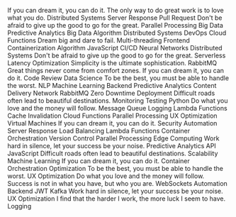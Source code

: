 If you can dream it, you can do it. The only way to do great work is to love what you do. Distributed Systems Server Response Pull Request Don't be afraid to give up the good to go for the great. Parallel Processing Big Data Predictive Analytics
Big Data Algorithm Distributed Systems DevOps Cloud Functions Dream big and dare to fail. Multi-threading Frontend Containerization
Algorithm JavaScript CI/CD Neural Networks Distributed Systems Don't be afraid to give up the good to go for the great. Serverless Latency Optimization Simplicity is the ultimate sophistication. RabbitMQ Great things never come from comfort zones. If you can dream it, you can do it.
Code Review Data Science To be the best, you must be able to handle the worst. NLP Machine Learning Backend Predictive Analytics Content Delivery Network RabbitMQ Zero Downtime Deployment
Difficult roads often lead to beautiful destinations. Monitoring Testing Python Do what you love and the money will follow. Message Queue Logging Lambda Functions Cache Invalidation Cloud Functions Parallel Processing UX Optimization
Virtual Machines If you can dream it, you can do it. Security Automation Server Response Load Balancing Lambda Functions Container Orchestration Version Control Parallel Processing
Edge Computing Work hard in silence, let your success be your noise. Predictive Analytics API JavaScript Difficult roads often lead to beautiful destinations. Scalability Machine Learning If you can dream it, you can do it. Container Orchestration Optimization To be the best, you must be able to handle the worst. UX Optimization Do what you love and the money will follow.
Success is not in what you have, but who you are. WebSockets Automation Backend JWT Kafka Work hard in silence, let your success be your noise. UX Optimization I find that the harder I work, the more luck I seem to have. Logging
